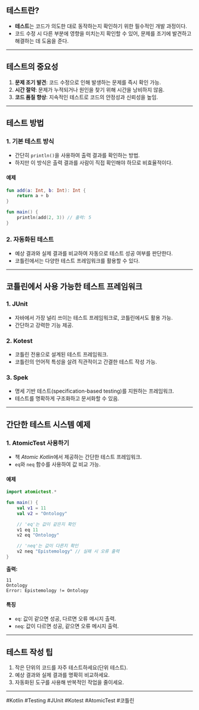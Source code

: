## **테스트란?**
- **테스트**는 코드가 의도한 대로 동작하는지 확인하기 위한 필수적인 개발 과정이다.
- 코드 수정 시 다른 부분에 영향을 미치는지 확인할 수 있어, 문제를 조기에 발견하고 해결하는 데 도움을 준다.

---

## **테스트의 중요성**
1. **문제 조기 발견**: 코드 수정으로 인해 발생하는 문제를 즉시 확인 가능.
2. **시간 절약**: 문제가 누적되거나 원인을 찾기 위해 시간을 낭비하지 않음.
3. **코드 품질 향상**: 지속적인 테스트로 코드의 안정성과 신뢰성을 높임.

---

## **테스트 방법**

### **1. 기본 테스트 방식**
- 간단히 `println()`을 사용하여 출력 결과를 확인하는 방법.
- 하지만 이 방식은 출력 결과를 사람이 직접 확인해야 하므로 비효율적이다.

#### **예제**
```kotlin
fun add(a: Int, b: Int): Int {
    return a + b
}

fun main() {
    println(add(2, 3)) // 출력: 5
}
```

### **2. 자동화된 테스트**
- 예상 결과와 실제 결과를 비교하여 자동으로 테스트 성공 여부를 판단한다.
- 코틀린에서는 다양한 테스트 프레임워크를 활용할 수 있다.

---

## **코틀린에서 사용 가능한 테스트 프레임워크**

### **1. JUnit**
- 자바에서 가장 널리 쓰이는 테스트 프레임워크로, 코틀린에서도 활용 가능.
- 간단하고 강력한 기능 제공.

### **2. Kotest**
- 코틀린 전용으로 설계된 테스트 프레임워크.
- 코틀린의 언어적 특성을 살려 직관적이고 간결한 테스트 작성 가능.

### **3. Spek**
- 명세 기반 테스트(specification-based testing)를 지원하는 프레임워크.
- 테스트를 명확하게 구조화하고 문서화할 수 있음.

---

## **간단한 테스트 시스템 예제**

### **1. AtomicTest 사용하기**
- 책 *Atomic Kotlin*에서 제공하는 간단한 테스트 프레임워크.
- `eq`와 `neq` 함수를 사용하여 값 비교 가능.

#### **예제**
```kotlin
import atomictest.*

fun main() {
    val v1 = 11
    val v2 = "Ontology"

    // 'eq'는 값이 같은지 확인
    v1 eq 11
    v2 eq "Ontology"

    // 'neq'는 값이 다른지 확인
    v2 neq "Epistemology" // 실패 시 오류 출력
}
```

**출력:**
```
11
Ontology
Error: Epistemology != Ontology
```

#### **특징**
- `eq`: 값이 같으면 성공, 다르면 오류 메시지 출력.
- `neq`: 값이 다르면 성공, 같으면 오류 메시지 출력.

---

## **테스트 작성 팁**
1. 작은 단위의 코드를 자주 테스트하세요(단위 테스트).
2. 예상 결과와 실제 결과를 명확히 비교하세요.
3. 자동화된 도구를 사용해 반복적인 작업을 줄이세요.

---

#Kotlin #Testing #JUnit #Kotest #AtomicTest #코틀린